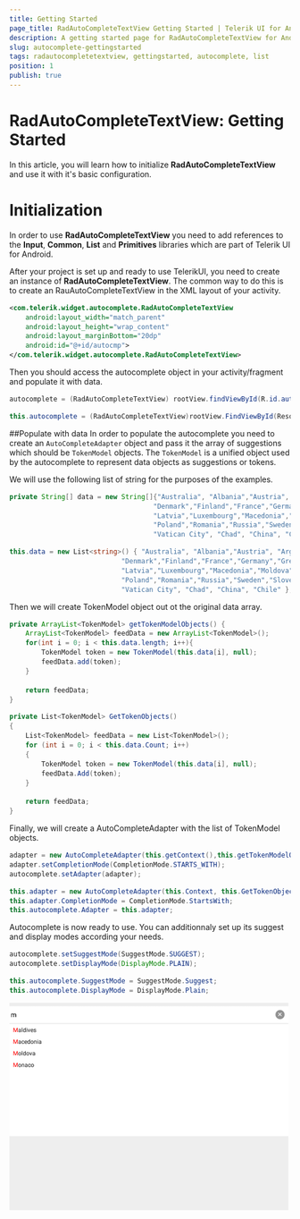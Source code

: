 ```yaml
---
title: Getting Started
page_title: RadAutoCompleteTextView Getting Started | Telerik UI for Android Documentation
description: A getting started page for RadAutoCompleteTextView for Android. This article explains what are the steps to create a RadAutoCompleteTextView instance from scratch.
slug: autocomplete-gettingstarted
tags: radautocompletetextview, gettingstarted, autocomplete, list
position: 1
publish: true
---
```


# RadAutoCompleteTextView: Getting Started

In this article, you will learn how to initialize **RadAutoCompleteTextView** and use it with it's basic configuration. 

# Initialization
In order to use **RadAutoCompleteTextView** you need to add references to the **Input**, **Common**, **List** and **Primitives** libraries which are part of Telerik UI for Android.

After your project is set up and ready to use TelerikUI, you need to create an instance of **RadAutoCompleteTextView**.
The common way to do this is to create an RauAutoCompleteTextView in the XML layout of your activity.

```XML
<com.telerik.widget.autocomplete.RadAutoCompleteTextView
    android:layout_width="match_parent"
    android:layout_height="wrap_content"
    android:layout_marginBottom="20dp"
    android:id="@+id/autocmp">
</com.telerik.widget.autocomplete.RadAutoCompleteTextView>
```
<snippet id='autocomplete-xml-xamarin'/>

Then you should access the autocomplete object in your activity/fragment and populate it with data.

```Java
autocomplete = (RadAutoCompleteTextView) rootView.findViewById(R.id.autocmp);
```
```C#
this.autocomplete = (RadAutoCompleteTextView)rootView.FindViewById(Resource.Id.autocmp);
```

##Populate with data
In order to populate the autocomplete you need to create an `AutoCompleteAdapter` object and pass it the array of suggestions which should be `TokenModel` objects. The `TokenModel` is a unified object used by the autocomplete to represent data objects as suggestions or tokens.

We will use the following list of string for the purposes of the examples.
```Java
private String[] data = new String[]{"Australia", "Albania","Austria", "Argentina", "Maldives","Bulgaria","Belgium","Cyprus","Italy","Japan",
                                    "Denmark","Finland","France","Germany","Greece","Hungary","Ireland",
                                    "Latvia","Luxembourg","Macedonia","Moldova","Monaco","Netherlands","Norway",
                                    "Poland","Romania","Russia","Sweden","Slovenia","Slovakia","Turkey","Ukraine",
                                    "Vatican City", "Chad", "China", "Chile"};
```
```C#
this.data = new List<string>() { "Australia", "Albania","Austria", "Argentina", "Maldives","Bulgaria","Belgium","Cyprus","Italy","Japan",
                            "Denmark","Finland","France","Germany","Greece","Hungary","Ireland",
                            "Latvia","Luxembourg","Macedonia","Moldova","Monaco","Netherlands","Norway",
                            "Poland","Romania","Russia","Sweden","Slovenia","Slovakia","Turkey","Ukraine",
                            "Vatican City", "Chad", "China", "Chile" };
```

Then we will create TokenModel object out ot the original data array.
```Java
private ArrayList<TokenModel> getTokenModelObjects() {
    ArrayList<TokenModel> feedData = new ArrayList<TokenModel>();
    for(int i = 0; i < this.data.length; i++){
        TokenModel token = new TokenModel(this.data[i], null);
        feedData.add(token);
    }

    return feedData;
}
```
```C#
private List<TokenModel> GetTokenObjects()
{
    List<TokenModel> feedData = new List<TokenModel>();
    for (int i = 0; i < this.data.Count; i++)
    {
        TokenModel token = new TokenModel(this.data[i], null);
        feedData.Add(token);
    }

    return feedData;
}
```

Finally, we will create a AutoCompleteAdapter with the list of TokenModel objects.
```Java
adapter = new AutoCompleteAdapter(this.getContext(),this.getTokenModelObjects(), R.layout.suggestion_item_layout);
adapter.setCompletionMode(CompletionMode.STARTS_WITH);
autocomplete.setAdapter(adapter);
```
```C#
this.adapter = new AutoCompleteAdapter(this.Context, this.GetTokenObjects(), Java.Lang.Integer.ValueOf(Resource.Layout.suggestion_item_layout));
this.adapter.CompletionMode = CompletionMode.StartsWith;
this.autocomplete.Adapter = this.adapter;
```

Autocomplete is now ready to use. You can additionnaly set up its suggest and display modes according your needs.

```Java
autocomplete.setSuggestMode(SuggestMode.SUGGEST);
autocomplete.setDisplayMode(DisplayMode.PLAIN);
```
```C#
this.autocomplete.SuggestMode = SuggestMode.Suggest;
this.autocomplete.DisplayMode = DisplayMode.Plain;
```

![TelerikUI-AutoComplete-Suggest-Modes](images/autocomplete-starts-with.png "Getting started")


